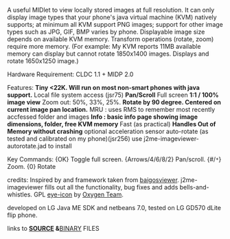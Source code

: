 A useful MIDlet to view locally stored images at full resolution. It can only display image types that your phone's java virtual machine (KVM) natively supports; at minimum all KVM support PNG images; support for other image types such as JPG, GIF, BMP varies by phone.  Displayable image size depends on available KVM memory. Transform operations (rotate, zoom) require more memory. (For example: My KVM reports 11MB available memory can display but cannot rotate 1850x1400 images. Displays and rotate 1650x1250 image.)

Hardware Requirement: CLDC 1.1 + MIDP 2.0

Features:
**Tiny <22K.  Will run on most non-smart phones with java support.** Local file system access (jsr75)
**Pan/Scroll** Full screen
**1:1 / 100% image view** Zoom out: 50%, 33%, 25%.
**Rotate by 90 degree. Centered on current image pan location.** MRU : uses RMS to remember most recently accfessed folder and images
**Info : basic info page showing image dimensions, folder, free KVM memory** Fast (as practical)
**Handles Out of Memory without crashing** optional acceleration sensor auto-rotate (as tested and calibrated on my phone)(jsr256) use j2me-imageviewer-autorotate.jad to install

Key Commands: {OK} Toggle full screen. {Arrows/4/6/8/2} Pan/scroll. {#/`*`} Zoom. {0} Rotate

credits: Inspired by and framework taken from <a href='http://code.google.com/p/baigosviewer/'>baigosviewer</a>.  j2me-imageviewer fills out all the functionality, bug fixes and adds bells-and-whistles.
GPL <a href='http://findicons.com/icon/238004/gwenview?width=32'>eye-icon</a> by <a href='http://www.oxygen-icons.org/'>Oxygen Team</a>.

developed on LG Java ME SDK and netbeans 7.0, tested on LG GD570 dLite flip phone.

links to <a href='http://code.google.com/p/j2me-imageviewer/source/browse/#svn%2Ftrunk'>**SOURCE</a> &**<a href='http://code.google.com/p/j2me-imageviewer/downloads/list'>BINARY</a> FILES